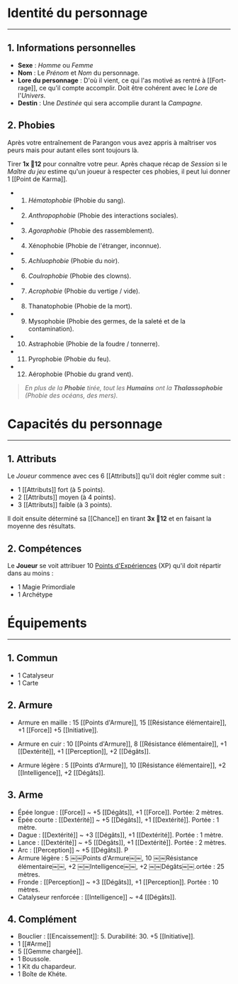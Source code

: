 # Identité du personnage
---
## 1. Informations personnelles 
- **Sexe** : *Homme* ou *Femme*
- **Nom** : Le *Prénom* et *Nom* du personnage.
- **Lore du personnage** : D'où il vient, ce qui l'as motivé as rentré à [[Fort-rage]], ce qu'il compte accomplir. Doit être cohérent avec le *Lore* de l'*Univers*.
- **Destin** : Une *Destinée* qui sera accomplie durant la *Campagne*.
## 2. Phobies
Après votre entraînement de Parangon vous avez appris à maîtriser vos peurs mais pour autant elles sont toujours là. 

Tirer **1x 🎲12** pour connaître votre peur. Après chaque récap de *Session* si le *Maître du jeu* estime qu'un joueur à respecter ces phobies, il peut lui donner 1 [[Point de Karma]].

- 1. *Hématophobie* (Phobie du sang).
- 2. *Anthropophobie* (Phobie des interactions sociales).
- 3. *Agoraphobie* (Phobie des rassemblement).
- 4. Xénophobie (Phobie de l'étranger, inconnue).
- 5. *Achluophobie* (Phobie du noir).
- 6. *Coulrophobie* (Phobie des clowns).
- 7. *Acrophobie* (Phobie du vertige / vide).
- 8. Thanatophobie (Phobie de la mort).
- 9. Mysophobie (Phobie des germes, de la saleté et de la contamination).
- 10. Astraphobie (Phobie de la foudre / tonnerre).
- 11. Pyrophobie (Phobie du feu).
- 12. Aérophobie (Phobie du grand vent).

>*En plus de la **Phobie** tirée, tout les **Humains** ont la **Thalassophobie** (Phobie des océans, des mers).*

# Capacités du personnage
---
## 1. Attributs
Le *Joueur* commence avec ces 6 [[Attributs]] qu'il doit régler comme suit :
- 1 [[Attributs]] fort (à 5 points).
- 2 [[Attributs]] moyen (à 4 points).
- 3 [[Attributs]] faible (à 3 points).

Il doit ensuite déterminé sa [[Chance]] en tirant **3x 🎲12** et en faisant la moyenne des résultats.

## 2. Compétences
Le **Joueur** se voit attribuer 10 [Points d'Expériences]() (XP) qu'il doit répartir dans au moins :
- 1 Magie Primordiale
- 1 Archétype

# Équipements
---
## 1. Commun
- 1 Catalyseur
- 1 Carte

## 2. Armure
- Armure en maille : 15 [[Points d'Armure]], 15 [[Résistance élémentaire]], +1 [[Force]] +5 [[Initiative]].

- Armure en cuir : 10 [[Points d'Armure]], 8 [[Résistance élémentaire]], +1 [[Dextérité]], +1 [[Perception]], +2 [[Dégâts]].

- Armure légère : 5 [[Points d'Armure]], 10 [[Résistance élémentaire]], +2 [[Intelligence]], +2 [[Dégâts]].

## 3. Arme
- Épée longue : [[Force]] ~ +5 [[Dégâts]], +1 [[Force]]. Portée: 2 mètres.
- Épée courte : [[Dextérité]] ~ +5 [[Dégâts]], +1 [[Dextérité]]. Portée : 1 mètre.
- Dague  : [[Dextérité]] ~ +3 [[Dégâts]], +1 [[Dextérité]]. Portée : 1 mètre.
- Lance : [[Dextérité]] ~ +5 [[Dégâts]], +1 [[Dextérité]]. Portée : 2 mètres.
- Arc : [[Perception]] ~ +5 [[Dégâts]]. P
- Armure légère : 5 ￼￼Points d'Armure￼￼, 10 ￼￼Résistance élémentaire￼￼, +2 ￼￼Intelligence￼￼, +2 ￼￼Dégâts￼￼.ortée : 25 mètres.
- Fronde : [[Perception]] ~ +3 [[Dégâts]], +1 [[Perception]]. Portée : 10 mètres.
- Catalyseur renforcée : [[Intelligence]] ~ +4 [[Dégâts]].

## 4. Complément
- Bouclier : [[Encaissement]]: 5. Durabilité: 30. +5 [[Initiative]].
- 1 [[#Arme]]
- 5 [[Gemme chargée]].
- 1 Boussole.
- 1 Kit du chapardeur.
- 1 Boîte de Khéte.